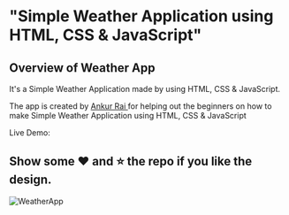 # "Simple Weather Application using HTML, CSS &amp; JavaScript"

## Overview of Weather App

It's a  Simple Weather Application made by using HTML, CSS &amp; JavaScript.

The app is created by [ Ankur Rai ](https://www.linkedin.com/in/ankur-rai-793b70256/) for helping out the beginners on how to make Simple Weather Application using HTML, CSS &amp; JavaScript

Live Demo: 

## Show some :heart: and :star: the repo if you like the design.

![WeatherApp](https://user-images.githubusercontent.com/42378118/99897986-fd02dc00-2cc3-11eb-9cac-f5b577bfef40.png)

